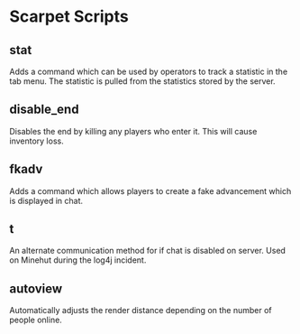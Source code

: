 # Scarpet Scripts

## stat
Adds a command which can be used by operators to track a statistic
in the tab menu. The statistic is pulled from the statistics stored
by the server.

## disable_end
Disables the end by killing any players who enter it. This will
cause inventory loss.

## fkadv
Adds a command which allows players to create a fake advancement
which is displayed in chat.

## t
An alternate communication method for if chat is disabled on  server. Used on Minehut during the log4j incident.

## autoview
Automatically adjusts the render distance depending on the number of people online.
